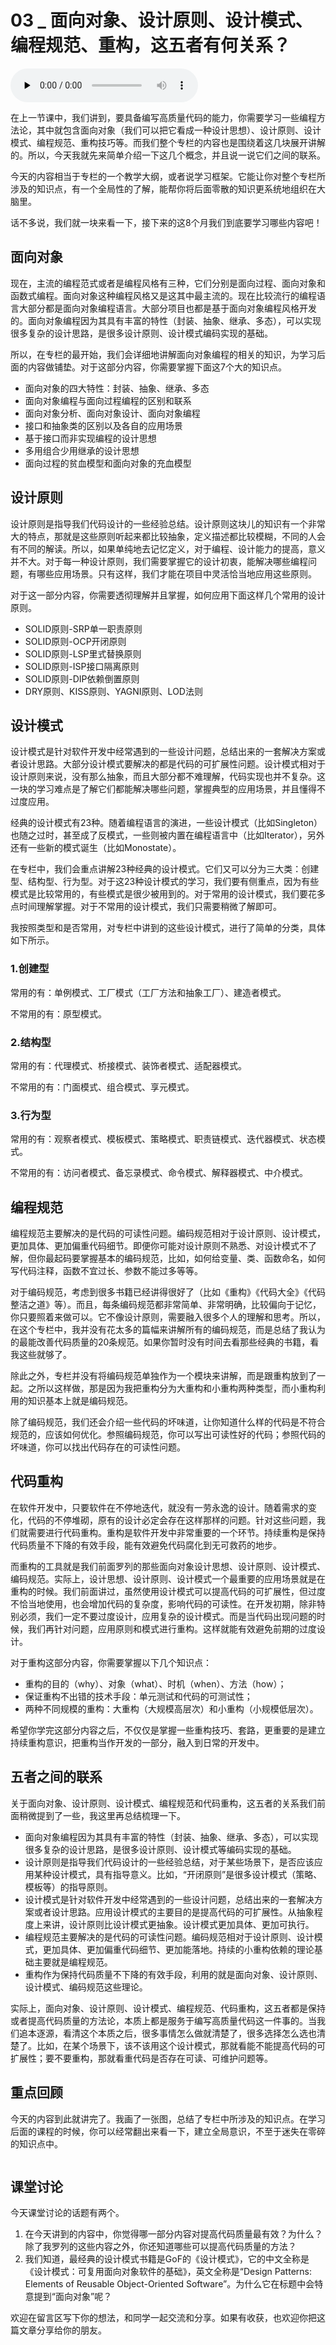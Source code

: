 # 03 _ 面向对象、设计原则、设计模式、编程规范、重构，这五者有何关系？

<audio id="audio" title="03 | 面向对象、设计原则、设计模式、编程规范、重构，这五者有何关系？" controls="" preload="none"><source id="mp3" src="https://static001.geekbang.org/resource/audio/06/cb/06c5e94a9a6e4b020053f559e4da0dcb.mp3"></audio>

在上一节课中，我们讲到，要具备编写高质量代码的能力，你需要学习一些编程方法论，其中就包含面向对象（我们可以把它看成一种设计思想）、设计原则、设计模式、编程规范、重构技巧等。而我们整个专栏的内容也是围绕着这几块展开讲解的。所以，今天我就先来简单介绍一下这几个概念，并且说一说它们之间的联系。

今天的内容相当于专栏的一个教学大纲，或者说学习框架。它能让你对整个专栏所涉及的知识点，有一个全局性的了解，能帮你将后面零散的知识更系统地组织在大脑里。

话不多说，我们就一块来看一下，接下来的这8个月我们到底要学习哪些内容吧！

## 面向对象

现在，主流的编程范式或者是编程风格有三种，它们分别是面向过程、面向对象和函数式编程。面向对象这种编程风格又是这其中最主流的。现在比较流行的编程语言大部分都是面向对象编程语言。大部分项目也都是基于面向对象编程风格开发的。面向对象编程因为其具有丰富的特性（封装、抽象、继承、多态），可以实现很多复杂的设计思路，是很多设计原则、设计模式编码实现的基础。

所以，在专栏的最开始，我们会详细地讲解面向对象编程的相关的知识，为学习后面的内容做铺垫。对于这部分内容，你需要掌握下面这7个大的知识点。

- 面向对象的四大特性：封装、抽象、继承、多态
- 面向对象编程与面向过程编程的区别和联系
- 面向对象分析、面向对象设计、面向对象编程
- 接口和抽象类的区别以及各自的应用场景
- 基于接口而非实现编程的设计思想
- 多用组合少用继承的设计思想
- 面向过程的贫血模型和面向对象的充血模型

## 设计原则

设计原则是指导我们代码设计的一些经验总结。设计原则这块儿的知识有一个非常大的特点，那就是这些原则听起来都比较抽象，定义描述都比较模糊，不同的人会有不同的解读。所以，如果单纯地去记忆定义，对于编程、设计能力的提高，意义并不大。对于每一种设计原则，我们需要掌握它的设计初衷，能解决哪些编程问题，有哪些应用场景。只有这样，我们才能在项目中灵活恰当地应用这些原则。

对于这一部分内容，你需要透彻理解并且掌握，如何应用下面这样几个常用的设计原则。

- SOLID原则-SRP单一职责原则
- SOLID原则-OCP开闭原则
- SOLID原则-LSP里式替换原则
- SOLID原则-ISP接口隔离原则
- SOLID原则-DIP依赖倒置原则
- DRY原则、KISS原则、YAGNI原则、LOD法则

## 设计模式

设计模式是针对软件开发中经常遇到的一些设计问题，总结出来的一套解决方案或者设计思路。大部分设计模式要解决的都是代码的可扩展性问题。设计模式相对于设计原则来说，没有那么抽象，而且大部分都不难理解，代码实现也并不复杂。这一块的学习难点是了解它们都能解决哪些问题，掌握典型的应用场景，并且懂得不过度应用。

经典的设计模式有23种。随着编程语言的演进，一些设计模式（比如Singleton）也随之过时，甚至成了反模式，一些则被内置在编程语言中（比如Iterator），另外还有一些新的模式诞生（比如Monostate）。

在专栏中，我们会重点讲解23种经典的设计模式。它们又可以分为三大类：创建型、结构型、行为型。对于这23种设计模式的学习，我们要有侧重点，因为有些模式是比较常用的，有些模式是很少被用到的。对于常用的设计模式，我们要花多点时间理解掌握。对于不常用的设计模式，我们只需要稍微了解即可。

我按照类型和是否常用，对专栏中讲到的这些设计模式，进行了简单的分类，具体如下所示。

### 1.创建型

常用的有：单例模式、工厂模式（工厂方法和抽象工厂）、建造者模式。

不常用的有：原型模式。

### 2.结构型

常用的有：代理模式、桥接模式、装饰者模式、适配器模式。

不常用的有：门面模式、组合模式、享元模式。

### 3.行为型

常用的有：观察者模式、模板模式、策略模式、职责链模式、迭代器模式、状态模式。

不常用的有：访问者模式、备忘录模式、命令模式、解释器模式、中介模式。

## 编程规范

编程规范主要解决的是代码的可读性问题。编码规范相对于设计原则、设计模式，更加具体、更加偏重代码细节。即便你可能对设计原则不熟悉、对设计模式不了解，但你最起码要掌握基本的编码规范，比如，如何给变量、类、函数命名，如何写代码注释，函数不宜过长、参数不能过多等等。

对于编码规范，考虑到很多书籍已经讲得很好了（比如《重构》《代码大全》《代码整洁之道》等）。而且，每条编码规范都非常简单、非常明确，比较偏向于记忆，你只要照着来做可以。它不像设计原则，需要融入很多个人的理解和思考。所以，在这个专栏中，我并没有花太多的篇幅来讲解所有的编码规范，而是总结了我认为的最能改善代码质量的20条规范。如果你暂时没有时间去看那些经典的书籍，看我这些就够了。

除此之外，专栏并没有将编码规范单独作为一个模块来讲解，而是跟重构放到了一起。之所以这样做，那是因为我把重构分为大重构和小重构两种类型，而小重构利用的知识基本上就是编码规范。

除了编码规范，我们还会介绍一些代码的坏味道，让你知道什么样的代码是不符合规范的，应该如何优化。参照编码规范，你可以写出可读性好的代码；参照代码的坏味道，你可以找出代码存在的可读性问题。

## 代码重构

在软件开发中，只要软件在不停地迭代，就没有一劳永逸的设计。随着需求的变化，代码的不停堆砌，原有的设计必定会存在这样那样的问题。针对这些问题，我们就需要进行代码重构。重构是软件开发中非常重要的一个环节。持续重构是保持代码质量不下降的有效手段，能有效避免代码腐化到无可救药的地步。

而重构的工具就是我们前面罗列的那些面向对象设计思想、设计原则、设计模式、编码规范。实际上，设计思想、设计原则、设计模式一个最重要的应用场景就是在重构的时候。我们前面讲过，虽然使用设计模式可以提高代码的可扩展性，但过度不恰当地使用，也会增加代码的复杂度，影响代码的可读性。在开发初期，除非特别必须，我们一定不要过度设计，应用复杂的设计模式。而是当代码出现问题的时候，我们再针对问题，应用原则和模式进行重构。这样就能有效避免前期的过度设计。

对于重构这部分内容，你需要掌握以下几个知识点：

- 重构的目的（why）、对象（what）、时机（when）、方法（how）；
- 保证重构不出错的技术手段：单元测试和代码的可测试性；
- 两种不同规模的重构：大重构（大规模高层次）和小重构（小规模低层次）。

希望你学完这部分内容之后，不仅仅是掌握一些重构技巧、套路，更重要的是建立持续重构意识，把重构当作开发的一部分，融入到日常的开发中。

## 五者之间的联系

关于面向对象、设计原则、设计模式、编程规范和代码重构，这五者的关系我们前面稍微提到了一些，我这里再总结梳理一下。

- 面向对象编程因为其具有丰富的特性（封装、抽象、继承、多态），可以实现很多复杂的设计思路，是很多设计原则、设计模式等编码实现的基础。
- 设计原则是指导我们代码设计的一些经验总结，对于某些场景下，是否应该应用某种设计模式，具有指导意义。比如，“开闭原则”是很多设计模式（策略、模板等）的指导原则。
- 设计模式是针对软件开发中经常遇到的一些设计问题，总结出来的一套解决方案或者设计思路。应用设计模式的主要目的是提高代码的可扩展性。从抽象程度上来讲，设计原则比设计模式更抽象。设计模式更加具体、更加可执行。
- 编程规范主要解决的是代码的可读性问题。编码规范相对于设计原则、设计模式，更加具体、更加偏重代码细节、更加能落地。持续的小重构依赖的理论基础主要就是编程规范。
- 重构作为保持代码质量不下降的有效手段，利用的就是面向对象、设计原则、设计模式、编码规范这些理论。

实际上，面向对象、设计原则、设计模式、编程规范、代码重构，这五者都是保持或者提高代码质量的方法论，本质上都是服务于编写高质量代码这一件事的。当我们追本逐源，看清这个本质之后，很多事情怎么做就清楚了，很多选择怎么选也清楚了。比如，在某个场景下，该不该用这个设计模式，那就看能不能提高代码的可扩展性；要不要重构，那就看重代码是否存在可读、可维护问题等。

## 重点回顾

今天的内容到此就讲完了。我画了一张图，总结了专栏中所涉及的知识点。在学习后面的课程的时候，你可以经常翻出来看一下，建立全局意识，不至于迷失在零碎的知识点中。

<img src="https://static001.geekbang.org/resource/image/f3/d3/f3262ef8152517d3b11bfc3f2d2b12d3.png" alt="">

## 课堂讨论

今天课堂讨论的话题有两个。

1. 在今天讲到的内容中，你觉得哪一部分内容对提高代码质量最有效？为什么？除了我罗列的这些内容之外，你还知道哪些可以提高代码质量的方法？
1. 我们知道，最经典的设计模式书籍是GoF的《设计模式》，它的中文全称是《设计模式：可复用面向对象软件的基础》，英文全称是“Design Patterns: Elements of Reusable Object-Oriented Software”。为什么它在标题中会特意提到“面向对象”呢？

欢迎在留言区写下你的想法，和同学一起交流和分享。如果有收获，也欢迎你把这篇文章分享给你的朋友。
